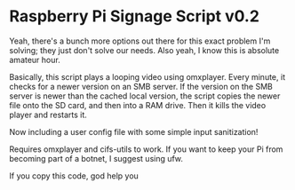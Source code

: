 # Raspberry Pi Signage Script v0.2

Yeah, there's a bunch more options out there for this exact problem I'm solving; they just don't solve our needs. Also yeah, I know this is absolute amateur hour. 

Basically, this script plays a looping video using omxplayer. Every minute, it checks for a newer version on an SMB server. If the version on the SMB server is newer than the cached local version, the script copies the newer file onto the SD card, and then into a RAM drive. Then it kills the video player and restarts it. 

Now including a user config file with some simple input sanitization!

Requires omxplayer and cifs-utils to work. If you want to keep your Pi from becoming part of a botnet, I suggest using ufw.

If you copy this code, god help you
